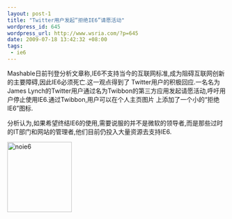 ```yaml
--- 
layout: post-1
title: "Twitter用户发起“拒绝IE6”请愿活动"
wordpress_id: 645
wordpress_url: http://www.wsria.com/?p=645
date: 2009-07-18 13:42:32 +08:00
tags: 
 - ie6
---
```

Mashable日前刊登分析文章称,IE6不支持当今的互联网标准,成为阻碍互联网创新的主要障碍,因此IE6必须死亡.这一观点得到了 Twitter用户的积极回应.一名名为James Lynch的Twitter用户通过名为Twibbon的第三方应用发起请愿活动,呼吁用户停止使用IE6.通过Twibbon,用户可以在个人主页图片 上添加了一个小的“拒绝IE6”图标.

分析认为,如果希望终结IE6的使用,需要说服的并不是微软的领导者,而是那些过时的IT部门和网站的管理者,他们目前仍投入大量资源去支持IE6.

<a href="http://www.kafeitu.me/files/2009/07/noie6.gif"><img class="alignleft size-full wp-image-653" title="noie6" src="http://www.kafeitu.me/files/2009/07/noie6.gif" alt="noie6" width="148" height="161" /></a>
